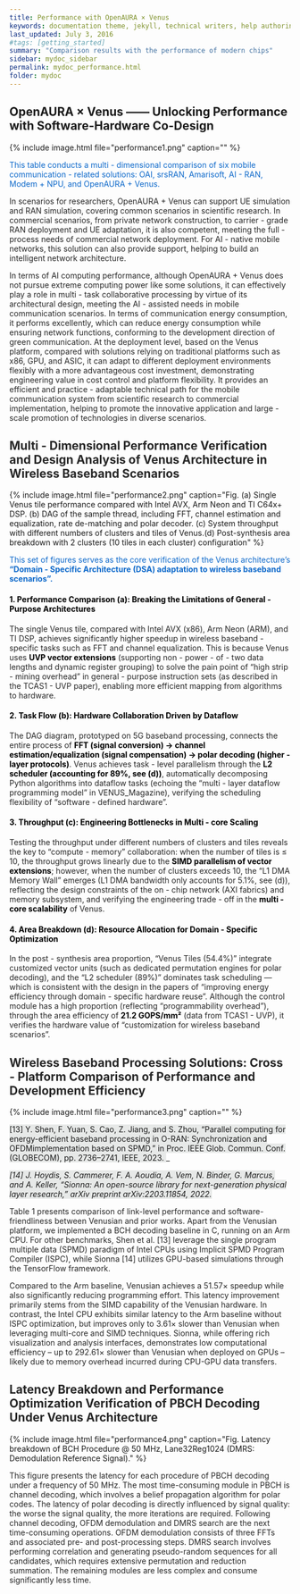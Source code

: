 ```yaml
---
title: Performance with OpenAURA × Venus
keywords: documentation theme, jekyll, technical writers, help authoring tools, hat replacements
last_updated: July 3, 2016
#tags: [getting_started]
summary: "Comparison results with the performance of modern chips"
sidebar: mydoc_sidebar
permalink: mydoc_performance.html
folder: mydoc
---
```


## OpenAURA × Venus —— Unlocking Performance with Software-Hardware Co-Design



{% include image.html file="performance1.png" caption="" %}

<font style="color:#0C68CA;">This table conducts a multi - dimensional comparison of six mobile communication - related solutions: OAI, srsRAN, Amarisoft, AI - RAN, Modem + NPU, and OpenAURA + Venus.</font>

<font style="color:rgba(0, 0, 0, 0.85) !important;">In scenarios for researchers, OpenAURA + Venus can support UE simulation and RAN simulation, covering common scenarios in scientific research. In commercial scenarios, from private network construction, to carrier - grade RAN deployment and UE adaptation, it is also competent, meeting the full - process needs of commercial network deployment. For AI - native mobile networks, this solution can also provide support, helping to build an intelligent network architecture.</font>

<font style="color:rgba(0, 0, 0, 0.85) !important;">In terms of AI computing performance, although OpenAURA + Venus does not pursue extreme computing power like some solutions, it can effectively play a role in multi - task collaborative processing by virtue of its architectural design, meeting the AI - assisted needs in mobile communication scenarios. In terms of communication energy consumption, it performs excellently, which can reduce energy consumption while ensuring network functions, conforming to the development direction of green communication. At the deployment level, based on the Venus platform, compared with solutions relying on traditional platforms such as x86, GPU, and ASIC, it can adapt to different deployment environments flexibly with a more advantageous cost investment, demonstrating engineering value in cost control and platform flexibility. It provides an efficient and practice - adaptable technical path for the mobile communication system from scientific research to commercial implementation, helping to promote the innovative application and large - scale promotion of technologies in diverse scenarios.</font>



## <font style="color:rgba(0, 0, 0, 0.85);">Multi - Dimensional Performance Verification and Design Analysis of Venus Architecture in Wireless Baseband Scenarios</font>

{% include image.html file="performance2.png" caption="Fig. (a) Single Venus tile performance compared with Intel AVX, Arm Neon and TI C64x+ DSP. (b) DAG of the sample thread, including FFT, channel estimation and equalization, rate de-matching and polar decoder. (c) System throughput with different numbers of clusters and tiles of Venus.(d) Post-synthesis area breakdown with 2 clusters (10 tiles in each cluster) configuration" %}

<font style="color:#0C68CA;">This set of figures serves as the core verification of the Venus architecture’s </font>**<font style="color:#0C68CA;">“Domain - Specific Architecture (DSA) adaptation to wireless baseband scenarios”.</font>**

#### <font style="color:rgb(0, 0, 0) !important;">1. Performance Comparison (a): Breaking the Limitations of General - Purpose Architectures</font>

<font style="color:rgba(0, 0, 0, 0.85) !important;">The single Venus tile, compared with Intel AVX (x86), Arm Neon (ARM), and TI DSP, achieves significantly higher speedup in wireless baseband - specific tasks such as FFT and channel equalization. This is because Venus uses </font>**<font style="color:rgb(0, 0, 0) !important;">UVP vector extensions</font>**<font style="color:rgba(0, 0, 0, 0.85) !important;"> (supporting non - power - of - two data lengths and dynamic register grouping) to solve the pain point of “high strip - mining overhead” in general - purpose instruction sets (as described in the TCAS1 - UVP paper), enabling more efficient mapping from algorithms to hardware.</font>

#### <font style="color:rgb(0, 0, 0) !important;">2. Task Flow (b): Hardware Collaboration Driven by Dataflow</font>

<font style="color:rgba(0, 0, 0, 0.85) !important;">The DAG diagram, prototyped on 5G baseband processing, connects the entire process of </font>**<font style="color:rgb(0, 0, 0) !important;">FFT (signal conversion) → channel estimation/equalization (signal compensation) → polar decoding (higher - layer protocols)</font>**<font style="color:rgba(0, 0, 0, 0.85) !important;">. Venus achieves task - level parallelism through the </font>**<font style="color:rgb(0, 0, 0) !important;">L2 scheduler (accounting for 89%, see (d))</font>**<font style="color:rgba(0, 0, 0, 0.85) !important;">, automatically decomposing Python algorithms into dataflow tasks (echoing the “multi - layer dataflow programming model” in VENUS_Magazine), verifying the scheduling flexibility of “software - defined hardware”.</font>

#### <font style="color:rgb(0, 0, 0) !important;">3. Throughput (c): Engineering Bottlenecks in Multi - core Scaling</font>

<font style="color:rgba(0, 0, 0, 0.85) !important;">Testing the throughput under different numbers of clusters and tiles reveals the key to “compute - memory” collaboration: when the number of tiles is ≤ 10, the throughput grows linearly due to the </font>**<font style="color:rgb(0, 0, 0) !important;">SIMD parallelism of vector extensions</font>**<font style="color:rgba(0, 0, 0, 0.85) !important;">; however, when the number of clusters exceeds 10, the “L1 DMA Memory Wall” emerges (L1 DMA bandwidth only accounts for 5.1%, see (d)), reflecting the design constraints of the on - chip network (AXI fabrics) and memory subsystem, and verifying the engineering trade - off in the </font>**<font style="color:rgb(0, 0, 0) !important;">multi - core scalability</font>**<font style="color:rgba(0, 0, 0, 0.85) !important;"> of Venus.</font>

#### <font style="color:rgb(0, 0, 0) !important;">4. Area Breakdown (d): Resource Allocation for Domain - Specific Optimization</font>

<font style="color:rgba(0, 0, 0, 0.85) !important;">In the post - synthesis area proportion, “Venus Tiles (54.4%)” integrate customized vector units (such as dedicated permutation engines for polar decoding), and the “L2 scheduler (89%)” dominates task scheduling — which is consistent with the design in the papers of “improving energy efficiency through domain - specific hardware reuse”. Although the control module has a high proportion (reflecting “programmability overhead”), through the area efficiency of </font>**<font style="color:rgb(0, 0, 0) !important;">21.2 GOPS/mm²</font>**<font style="color:rgba(0, 0, 0, 0.85) !important;"> (data from TCAS1 - UVP), it verifies the hardware value of “customization for wireless baseband scenarios”.</font>



## <font style="color:rgba(0, 0, 0, 0.85);">Wireless Baseband Processing Solutions: Cross - Platform Comparison of Performance and Development Efficiency</font>

{% include image.html file="performance3.png" caption="" %}

<font style="background-color:#E7E9E8;">[13] Y. Shen, F. Yuan, S. Cao, Z. Jiang, and S. Zhou, “Parallel computing for energy-efficient baseband processing in O-RAN: Synchronization and OFDMimplementation based on SPMD,” in Proc. IEEE Glob. Commun. Conf. (GLOBECOM), pp. 2736–2741, IEEE, 2023. </font>_

_<font style="background-color:#E7E9E8;">[14] J. Hoydis, S. Cammerer, F. A. Aoudia, A. Vem, N. Binder, G. Marcus, and A. Keller, “Sionna: An open-source library for next-generation physical layer research,” arXiv preprint arXiv:2203.11854, 2022. </font>_

<font style="color:rgba(0, 0, 0, 0.85) !important;">Table 1 presents comparison of link-level performance and software-friendliness between Venusian and prior works. Apart from the Venusian platform, we implemented a BCH decoding baseline in C, running on an Arm CPU. For other benchmarks, Shen et al. [13] leverage the single program multiple data (SPMD) paradigm of Intel CPUs using Implicit SPMD Program Compiler (ISPC), while Sionna [14] utilizes GPU-based simulations through the TensorFlow framework.</font>

<font style="color:rgba(0, 0, 0, 0.85) !important;">Compared to the Arm baseline, Venusian achieves a 51.57× speedup while also significantly reducing programming effort. This latency improvement primarily stems from the SIMD capability of the Venusian hardware. In contrast, the Intel CPU exhibits similar latency to the Arm baseline without ISPC optimization, but improves only to 3.61× slower than Venusian when leveraging multi-core and SIMD techniques. Sionna, while offering rich visualization and analysis interfaces, demonstrates low computational efficiency – up to 292.61× slower than Venusian when deployed on GPUs – likely due to memory overhead incurred during CPU-GPU data transfers.</font>



## <font style="color:rgba(0, 0, 0, 0.85);">Latency Breakdown and Performance Optimization Verification of PBCH Decoding Under Venus Architecture</font>

{% include image.html file="performance4.png" caption="Fig. Latency breakdown of BCH Procedure @ 50 MHz, Lane32Reg1024 (DMRS: Demodulation Reference Signal)." %}

<font style="color:rgba(0, 0, 0, 0.85);">This figure presents the latency for each procedure of PBCH decoding under a frequency of 50 MHz. The most time-consuming module in PBCH is channel decoding, which involves a belief propagation algorithm for polar codes. The latency of polar decoding is directly influenced by signal quality: the worse the signal quality, the more iterations are required. Following channel decoding, OFDM demodulation and DMRS search are the next time-consuming operations. OFDM demodulation consists of three FFTs and associated pre- and post-processing steps. DMRS search involves performing correlation and generating pseudo-random sequences for all candidates, which requires extensive permutation and reduction summation. The remaining modules are less complex and consume significantly less time.</font>
